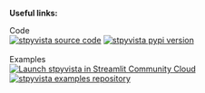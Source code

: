 <b>Useful links:</b>

Code<br>
<a href="https://github.com/edsaac/stpyvista"><img alt="stpyvista source code" src="https://img.shields.io/badge/stpyvista-codebase-informational?style=flat&logo=github&logoColor=white"></a>
<a href="https://pypi.org/project/stpyvista/"><img alt="stpyvista pypi version" src="https://badgen.net/pypi/v/stpyvista"></a><br><br>
Examples<br>
<a href="https://stpyvista.streamlit.app"><img alt="Launch stpyvista in Streamlit Community Cloud" src="https://img.shields.io/badge/%20-Open%20in%20Community%20Cloud-pink?style=flat&logo=streamlit&logoColor=red&color=pink"></a>
<a href="https://github.com/edsaac/stpyvista-tests"><img alt="stpyvista examples repository" src="https://img.shields.io/badge/Gallery-source%20code-ff4b4b?style=flat&logo=github&logoColor=black"></a><br>


